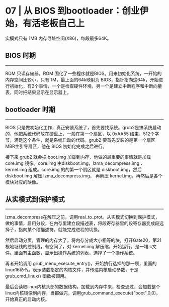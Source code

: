 # 07 | 从 BIOS 到bootloader：创业伊始，有活老板自己上

实模式只有 1MB 内存寻址空间(X86)，每段最多64K。

## BIOS 时期

------

ROM 只读存储器，ROM 固化了一些程序就是BIOS。用来初始化系统，一开始的内存空间比较小，只有 1M，最上面的64k映射为 BIOS，指针指向这64k，开始进行初始化，有2个事情，一个是检查硬件环境，另一个是建立中断程序和中断向量表，同时把结果显示在显示器上。

## bootloader 时期

------

BIOS 只是做初始化工作，真正安装系统了，首先要找系统。grub2是搞系统启动的，他把系统代码放在硬盘上，一般在第一个扇区，以 0xAA55 结束，512个字节，满足这个条件，就是系统启动的代码。grub2 要首先安装的是第一个扇区MBR主引导扇区，他在 BIOS 初始化完成之后进行。

接下来 grub2 就会把 boot.img 加载到内存，他做的最重要的事情就是加载 core.img 镜像。core.img 由diskboot.img，lzma_decompress.img 、kernel.img 组成。core.img 的的第一个扇区就是 diskboot.img，然后diskboot.img 解压 lzma_decompress.img， 再解压 kernel.img，再然后是各个模块对应的映像。

## 从实模式到保护模式

------

lzma_decompress在解压之前，调用real_to_prot。从实模式切换到保护模式，做的事情，启用分段，在内存里建立段描述表，将段寄存器里的段寄存器变成段选择子，指向某个段描述符，就能完成进程的切换。

然后启动分页，管理的内存大了，将内存分成大小相等的块，打开Gate20，第21根地址线的控制线，有空间了，对 kernel.img 解压缩，开始运行，是一堆.c文件。里面有主函数，显示出操作系统的列表，选择了一个操作系统。

再者开始调用 grub_menu_execute_entry()，开始执行选择的那一项，里面的linux16命令。表示装载指定的内核文件，并传递内核启动参数，于是 grub_cmd_linux() 函数被调用。

最后会读取linux内核头部的数据结构，加载到内存中来，检查通过，会加载整个linux内核镜像到内存，当都做完，调用grub_command_execute("boot",0,0)，开始真正的启动内核。

